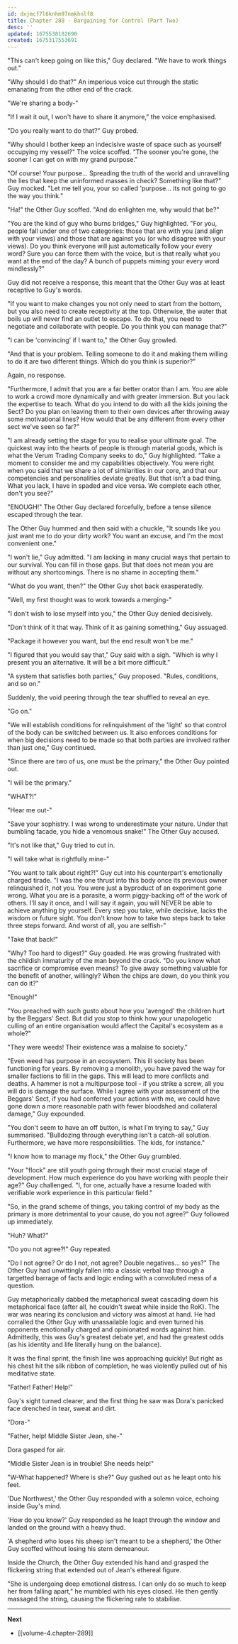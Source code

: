 ```yaml
---
id: dxjmcf7l6knhm97nmkhnlf8
title: Chapter 288 - Bargaining for Control (Part Two)
desc: ''
updated: 1675538182690
created: 1675317553691
---
```


"This can't keep going on like this," Guy declared. "We have to work things out."

"Why should I do that?" An imperious voice cut through the static emanating from the other end of the crack.

"We're sharing a body-"

"If I wait it out, I won't have to share it anymore," the voice emphasised.

"Do you really want to do that?" Guy probed.

"Why should I bother keep an indecisive waste of space such as yourself occupying my vessel?" The voice scoffed. "The sooner you're gone, the sooner I can get on with my grand purpose."

"Of course! Your purpose... Spreading the truth of the world and unravelling the lies that keep the uninformed masses in check? Something like that?" Guy mocked. "Let me tell you, your so called 'purpose... its not going to go the way you think."

"Ha!" the Other Guy scoffed. "And do enlighten me, why would that be?"

"You are the kind of guy who burns bridges," Guy highlighted. "For you, people fall under one of two categories: those that are with you (and align with your views) and those that are against you (or who disagree with your views). Do you think everyone will just automatically follow your every word? Sure you can force them with the voice, but is that really what you want at the end of the day? A bunch of puppets miming your every word mindlessly?"

Guy did not receive a response, this meant that the Other Guy was at least receptive to Guy's words.

"If you want to make changes you not only need to start from the bottom, but you also need to create receptivity at the top. Otherwise, the water that boils up will never find an outlet to escape. To do that, you need to negotiate and collaborate with people. Do you think you can manage that?"

"I can be 'convincing' if I want to," the Other Guy growled.

"And that is your problem. Telling someone to do it and making them willing to do it are two different things. Which do you think is superior?"

Again, no response.

"Furthermore, I admit that you are a far better orator than I am. You are able to work a crowd more dynamically and with greater immersion. But you lack the expertise to teach. What do you intend to do with all the kids joining the Sect? Do you plan on leaving them to their own devices after throwing away some motivational lines? How would that be any different from every other sect we've seen so far?"

"I am already setting the stage for you to realise your ultimate goal. The quickest way into the hearts of people is through material goods, which is what the Verum Trading Company seeks to do," Guy highlighted. "Take a moment to consider me and my capabilities objectively. You were right when you said that we share a lot of similarities in our core, and that our competencies and personalities deviate greatly. But that isn't a bad thing. What you lack, I have in spaded and vice versa. We complete each other, don't you see?"

"ENOUGH!" The Other Guy declared forcefully, before a tense silence escaped through the tear.

The Other Guy hummed and then said with a chuckle, "It sounds like you just want me to do your dirty work? You want an excuse, and I'm the most convenient one."

"I won't lie," Guy admitted. "I am lacking in many crucial ways that pertain to our survival. You can fill in those gaps. But that does not mean you are without any shortcomings. There is no shame in accepting them."

"What do you want, then?" the Other Guy shot back exasperatedly.

"Well, my first thought was to work towards a merging-"

"I don't wish to lose myself into you," the Other Guy denied decisively.

"Don't think of it that way. Think of it as gaining something," Guy assuaged.

"Package it however you want, but the end result won't be me."

"I figured that you would say that," Guy said with a sigh. "Which is why I present you an alternative. It will be a bit more difficult."

"A system that satisfies both parties," Guy proposed. "Rules, conditions, and so on."

Suddenly, the void peering through the tear shuffled to reveal an eye.

"Go on."

"We will establish conditions for relinquishment of the 'light' so that control of the body can be switched between us. It also enforces conditions for when big decisions need to be made so that both parties are involved rather than just one," Guy continued.

"Since there are two of us, one must be the primary," the Other Guy pointed out.

"I will be the primary."

"WHAT?!"

"Hear me out-"

"Save your sophistry. I was wrong to underestimate your nature. Under that bumbling facade, you hide a venomous snake!" The Other Guy accused.

"It's not like that," Guy tried to cut in.

"I will take what is rightfully mine-"

"You want to talk about right?!" Guy cut into his counterpart's emotionally charged tirade. "I was the one thrust into this body once its previous owner relinquished it, not you. You were just a byproduct of an experiment gone wrong. What you are is a parasite, a worm piggy-backing off of the work of others. I'll say it once, and I will say it again, you will NEVER be able to achieve anything by yourself. Every step you take, while decisive, lacks the wisdom or future sight. You don't know how to take two steps back to take three steps forward. And worst of all, you are selfish-"

"Take that back!"

"Why? Too hard to digest?" Guy goaded. He was growing frustrated with the childish immaturity of the man beyond the crack. "Do you know what sacrifice or compromise even means? To give away something valuable for the benefit of another, willingly? When the chips are down, do you think you can do it?"

"Enough!"

"You preached with such gusto about how you 'avenged' the children hurt by the Beggars' Sect. But did you stop to think how your unapologetic culling of an entire organisation would affect the Capital's ecosystem as a whole?"

"They were weeds! Their existence was a malaise to society."

"Even weed has purpose in an ecosystem. This ill society has been functioning for years. By removing a monolith, you have paved the way for smaller factions to fill in the gaps. This will lead to more conflicts and deaths. A hammer is not a multipurpose tool - if you strike a screw, all you will do is damage the surface. While I agree with your assessment of the Beggars' Sect, if you had conferred your actions with me, we could have gone down a more reasonable path with fewer bloodshed and collateral damage," Guy expounded.

"You don't seem to have an off button, is what I'm trying to say," Guy summarised. "Bulldozing through everything isn't a catch-all solution. Furthermore, we have more responsibilities. The kids, for instance."

"I know how to manage my flock," the Other Guy grumbled.

"Your "flock" are still youth going through their most crucial stage of development. How much experience do you have working with people their age?" Guy challenged. "I, for one, actually have a resume loaded with verifiable work experience in this particular field."

"So, in the grand scheme of things, you taking control of my body as the primary is more detrimental to your cause, do you not agree?" Guy followed up immediately.

"Huh? What?"

"Do you not agree?!" Guy repeated.

"Do I not agree? Or do I not, not agree? Double negatives... so yes?" The Other Guy had unwittingly fallen into a classic verbal trap through a targetted barrage of facts and logic ending with a convoluted mess of a question.

Guy metaphorically dabbed the metaphorical sweat cascading down his metaphorical face (after all, he couldn't sweat while inside the RoK). The war was nearing its conclusion and victory was almost at hand. He had corralled the Other Guy with unassailable logic and even turned his opponents emotionally charged and opinionated words against him. Admittedly, this was Guy's greatest debate yet, and had the greatest odds (as his identity and life literally hung on the balance).

It was the final sprint, the finish line was approaching quickly! But right as his chest hit the silk ribbon of completion, he was violently pulled out of his meditative state.

"Father! Father! Help!"

Guy's sight turned clearer, and the first thing he saw was Dora's panicked face drenched in tear, sweat and dirt.

"Dora-"

"Father, help! Middle Sister Jean, she-"

Dora gasped for air.

"Middle Sister Jean is in trouble! She needs help!"

"W-What happened? Where is she?" Guy gushed out as he leapt onto his feet.

'Due Northwest,' the Other Guy responded with a solemn voice, echoing inside Guy's mind.

'How do you know?' Guy responded as he leapt through the window and landed on the ground with a heavy thud.

'A shepherd who loses his sheep isn't meant to be a shepherd,' the Other Guy scoffed without losing his stern demeanour.

Inside the Church, the Other Guy extended his hand and grasped the flickering string that extended out of Jean's ethereal figure.

"She is undergoing deep emotional distress. I can only do so much to keep her from falling apart," he mumbled with his eyes closed. He then gently massaged the string, causing the flickering rate to stabilise.

____

**Next**
* [[volume-4.chapter-289]]